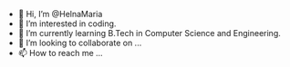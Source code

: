 - 👋 Hi, I’m @HelnaMaria
- 👀 I’m interested in coding.
- 🌱 I’m currently learning B.Tech in Computer Science and Engineering.
- 💞️ I’m looking to collaborate on ...
- 📫 How to reach me ...

<!---
HelnaMaria/HelnaMaria is a ✨ special ✨ repository because its `README.md` (this file) appears on your GitHub profile.
You can click the Preview link to take a look at your changes.
--->
